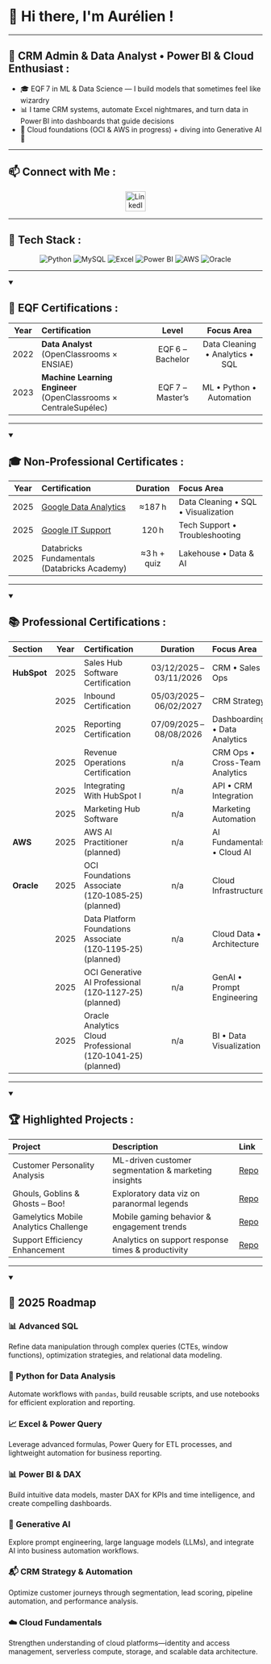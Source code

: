 # 👋 Hi there, I'm Aurélien !

---

<h2 align="left"> 🚀 CRM Admin & Data Analyst • Power BI & Cloud Enthusiast  :</h2>

- 🎓 EQF 7 in ML & Data Science — I build models that sometimes feel like wizardry  
- 📊 I tame CRM systems, automate Excel nightmares, and turn data in Power BI into dashboards that guide decisions  
- 🧠 Cloud foundations (OCI & AWS in progress) + diving into Generative AI 🤖  

---

<h2 align="left"> 📫 Connect with Me  :</h2>

<div align="center">
  <a href="https://www.linkedin.com/in/aurélien-gorguet/" target="_blank">
    <img src="https://raw.githubusercontent.com/rahuldkjain/github-profile-readme-generator/master/src/images/icons/Social/linked-in-alt.svg" 
         alt="LinkedIn Profile" width="40" height="40">
  </a>
</div>

---

<h2 align="left"> 🔧 Tech Stack :</h2>

<p align="center">
  <img alt="Python" src="https://img.shields.io/badge/Python-3.17-blue?logo=python" />
  <img alt="MySQL" src="https://img.shields.io/badge/MySQL-5.7-blue?logo=mysql" />
  <img alt="Excel" src="https://img.shields.io/badge/Excel-Advanced-green?logo=microsoft-excel" />
  <img alt="Power BI" src="https://img.shields.io/badge/PowerBI-DataViz-yellow?logo=power-bi" />
  <img alt="AWS" src="https://img.shields.io/badge/AWS-Cloud-orange?logo=amazon-aws" />
  <img alt="Oracle" src="https://img.shields.io/badge/Oracle-Cloud-red?logo=oracle" />
</p>

---

<details open>
<summary> <h2 align="left"> 🧠 EQF Certifications :</h2></summary>

| Year | Certification                                                    | Level            | Focus Area                                |
|:----:|:-----------------------------------------------------------------|:----------------:|:-----------------------------------------:|
| 2022 | **Data Analyst** (OpenClassrooms × ENSIAE)                       | EQF 6 – Bachelor | Data Cleaning • Analytics • SQL           |
| 2023 | **Machine Learning Engineer** (OpenClassrooms × CentraleSupélec) | EQF 7 – Master’s | ML • Python • Automation                  |
</details>

---
<details open>
<summary> <h2 align="left"> 🎓 Non‑Professional Certificates :</h2></summary>

| Year | Certification                                                                                                            | Duration    | Focus Area                          |
|:----:|:-------------------------------------------------------------------------------------------------------------------------|:----------: |:------------------------------------|
| 2025 | [Google Data Analytics](https://www.credly.com/badges/b1b94bbb-55bc-4df5-a372-960fb529a17e/public_url)                   | ≈187 h      | Data Cleaning • SQL • Visualization |
| 2025 | [Google IT Support](https://www.credly.com/badges/de4ae72e-2fcd-48c5-9966-ad31974058ef/public_url)                       | 120 h       | Tech Support • Troubleshooting      |
| 2025 | Databricks Fundamentals (Databricks Academy)                                                                             | ≈3 h + quiz | Lakehouse • Data & AI               | 
</details>

---

<details open>
<summary><h2 align="left">📚 Professional Certifications :</h2></summary>

| Section      | Year | Certification                                                 | Duration                        | Focus Area                         |
|:-------------|:----:|:--------------------------------------------------------------|:-------------------------------:|:-----------------------------------|
| **HubSpot**  | 2025 | Sales Hub Software Certification                              | 03/12/2025 – 03/11/2026         | CRM • Sales Ops                    |
|              | 2025 | Inbound Certification                                         | 05/03/2025 – 06/02/2027         | CRM Strategy                       |
|              | 2025 | Reporting Certification                                       | 07/09/2025 – 08/08/2026         | Dashboarding • Data Analytics      |
|              | 2025 | Revenue Operations Certification                              | n/a                             | CRM Ops • Cross-Team Analytics     |
|              | 2025 | Integrating With HubSpot I                                    | n/a                             | API • CRM Integration              |
|              | 2025 | Marketing Hub Software                                        | n/a                             | Marketing Automation               |
| **AWS**      | 2025 | AWS AI Practitioner (planned)                                 | n/a                             | AI Fundamentals • Cloud AI         |
| **Oracle**   | 2025 | OCI Foundations Associate (1Z0‑1085‑25) (planned)             | n/a                             | Cloud Infrastructure               |
|              | 2025 | Data Platform Foundations Associate (1Z0‑1195‑25) (planned)   | n/a                             | Cloud Data • Architecture          |
|              | 2025 | OCI Generative AI Professional (1Z0‑1127‑25) (planned)        | n/a                             | GenAI • Prompt Engineering         |
|              | 2025 | Oracle Analytics Cloud Professional (1Z0‑1041‑25) (planned)   | n/a                             | BI • Data Visualization            |

</details>

---
<details open>
<summary> <h2 align="left"> 🏆 Highlighted Projects :</h2></summary> 

| Project                                         | Description                                           | Link                                                                          |
|:------------------------------------------------|:------------------------------------------------------|:------------------------------------------------------------------------------|
| Customer Personality Analysis                   | ML-driven customer segmentation & marketing insights  | [Repo](https://github.com/AurelienGgt/Customer-Personality-Analysis)          |
| Ghouls, Goblins & Ghosts – Boo!                 | Exploratory data viz on paranormal legends            | [Repo](https://github.com/AurelienGgt/ghouls-goblins-and-ghosts-boo)          |
| Gamelytics Mobile Analytics Challenge           | Mobile gaming behavior & engagement trends            | [Repo](https://github.com/AurelienGgt/Gamelytics_Mobile_Analytics_Challenge)  |
| Support Efficiency Enhancement                  | Analytics on support response times & productivity    | [Repo](https://github.com/AurelienGgt/Customer-Support-Enhancing-Efficiency)  |

</details>

---------

<details open>
<summary> <h2> 🎯 2025 Roadmap</h2></summary> 

<h3>📊 Advanced SQL</h3>
<p>Refine data manipulation through complex queries (CTEs, window functions), optimization strategies, and relational data modeling.</p>

<h3>🐍 Python for Data Analysis</h3>
<p>Automate workflows with <code>pandas</code>, build reusable scripts, and use notebooks for efficient exploration and reporting.</p>

<h3>📈 Excel & Power Query</h3>
<p>Leverage advanced formulas, Power Query for ETL processes, and lightweight automation for business reporting.</p>

<h3>📊 Power BI & DAX</h3>
<p>Build intuitive data models, master DAX for KPIs and time intelligence, and create compelling dashboards.</p>

<h3>🤖 Generative AI</h3>
<p>Explore prompt engineering, large language models (LLMs), and integrate AI into business automation workflows.</p>

<h3>📬 CRM Strategy & Automation</h3>
<p>Optimize customer journeys through segmentation, lead scoring, pipeline automation, and performance analysis.</p>

<h3>☁️ Cloud Fundamentals</h3>
<p>Strengthen understanding of cloud platforms—identity and access management, serverless compute, storage, and scalable data architecture.</p>

</details>

